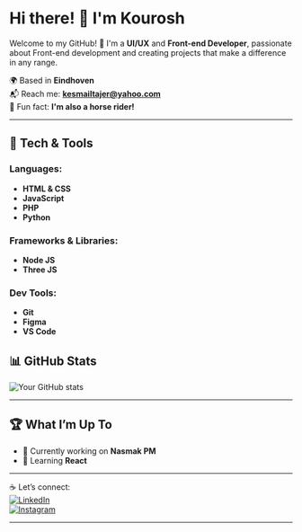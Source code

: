 # Hi there! 👋 I'm Kourosh  

Welcome to my GitHub! 🚀 I'm a **UI/UX** and **Front-end Developer**, passionate about Front-end development and creating projects that make a difference in any range.  

🌍 Based in **Eindhoven**  
📬 Reach me: **kesmailtajer@yahoo.com**  
🧩 Fun fact: **I'm also a horse rider!**  

---

## 🔧 Tech & Tools  
### Languages:  
- **HTML & CSS**  
- **JavaScript**  
- **PHP**
-  **Python**

### Frameworks & Libraries:  
- **Node JS**  
- **Three JS**  

### Dev Tools:  
- **Git**  
- **Figma**
- **VS Code**


## 📊 GitHub Stats  
![Your GitHub stats](https://github-readme-stats.vercel.app/api?username=yourusername&show_icons=true&theme=radical)  

---

## 🏆 What I’m Up To  
- 🔭 Currently working on **Nasmak PM**  
- 🌱 Learning **React**  

---

☕ Let’s connect:  
[![LinkedIn](https://img.shields.io/badge/LinkedIn-Connect-blue)](https://linkedin.com/in/kourosh-esmaeil-tajer)  
[![Instagram](https://img.shields.io/badge/Instagram-Follow-pink)](https://instagram.com/kourosh__e.t)

---
